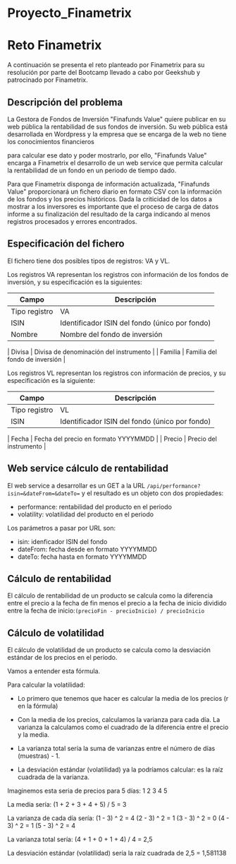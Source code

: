 # Proyecto_Finametrix
# Reto Finametrix



A continuación se presenta el reto planteado por Finametrix para su resolución por parte del Bootcamp llevado a cabo por Geekshub y patrocinado 
por Finametrix.




## Descripción del problema



La Gestora de Fondos de Inversión "Finafunds Value" quiere publicar en su web pública la rentabilidad de sus fondos de inversión. 
Su web pública está desarrollada en Wordpress y la empresa que se encarga de la web no tiene los conocimientos financieros
 
para calcular ese dato y poder mostrarlo, por ello, "Finafunds Value" encarga a Finametrix el desarrollo de un web service que 
permita calcular la rentabilidad de un fondo en un periodo de tiempo dado.


Para que Finametrix disponga de información actualizada, "Finafunds Value" proporcionará un fichero diario en formato CSV 
con la información de los fondos y los precios históricos.
Dada la criticidad de los datos a mostrar a los inversores es importante 
que el proceso de carga de datos informe a su finalización del resultado de la carga indicando al menos registros procesados 
y errores encontrados.




## Especificación del fichero



El fichero tiene dos posibles tipos de registros: VA y VL.
 
Los registros VA representan los registros con información de los fondos de inversión, y su especificación es la siguientes:


| Campo | Descripción |
| ------ | ------ |
| Tipo registro | VA |
| ISIN | Identificador ISIN del fondo (único por fondo) |
| Nombre | Nombre del fondo de inversión |

| Divisa | Divisa de denominación del instrumento |
| Familia | Familia del fondo de inversión |


Los registros VL representan los registros con información 
de precios, y su especificación es la siguiente:

| Campo | Descripción |
| ------ | ------ |
| Tipo registro | VL |
| ISIN | Identificador ISIN del fondo (único por fondo) |

| Fecha | Fecha del precio en formato YYYYMMDD |
| Precio | Precio del instrumento |




## Web service cálculo de rentabilidad


El web service a desarrollar es un GET a la URL 
```/api/performance?isin=&dateFrom=&dateTo=``` y el resultado es un objeto con dos propiedades:


* performance: rentabilidad del producto en el periodo
* volatility: volatilidad del producto en el periodo


Los parámetros a pasar por URL son:
* isin: idenficador ISIN del fondo
* dateFrom: fecha desde en formato YYYYMMDD
* dateTo: fecha hasta en formato YYYYMMDD




## Cálculo de rentabilidad


El cálculo de rentabilidad de un producto se calcula como la diferencia entre el precio a la fecha de fin menos el precio a la fecha de inicio dividido entre 
la fecha de inicio:```(precioFin - precioInicio) / precioInicio```




## Cálculo de volatilidad



El cálculo de volatilidad de un producto se calcula como la desviación estándar de los precios en el periodo.



Vamos a entender esta fórmula.


Para calcular la volatilidad:

* Lo primero que tenemos que hacer es calcular la media de los precios (r en la fórmula)

* Con la media de los precios, calculamos la varianza para cada día.
 La varianza la calculamos como el cuadrado de la diferencia entre el precio y la media.

* La varianza total sería la suma de varianzas entre el número de días (muestras) - 1.

* La desviación estándar (volatilidad) ya la podríamos calcular: es la raíz cuadrada de la varianza.


Imaginemos esta seria de precios para 5 días:
1
2
3
4
5


La media sería: (1 + 2 + 3 + 4 + 5) / 5 = 3


La varianza de cada día sería:
(1 - 3) ^ 2 = 4
(2 - 3) ^ 2 = 1
(3 - 3) ^ 2 = 0
(4 - 3) ^ 2 = 1
(5 - 3) ^ 2 = 4


La varianza total sería: (4 + 1 + 0 + 1 + 4) / 4 = 2,5


La desviación estándar (volatilidad) sería la raíz cuadrada de 2,5 = 1,581138

